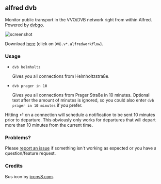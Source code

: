 ## alfred dvb

Monitor public transport in the VVO/DVB network right from within Alfred. Powered by [dvbgo](https://github.com/kiliankoe/dvbgo).

![screenshot](https://cloud.githubusercontent.com/assets/2625584/17901215/b9d2f916-6962-11e6-8c34-665176f36a82.png)

Download [here](https://github.com/kiliankoe/alfred_dvb/releases/latest) (click on `DVB.v*.alfredworkflow`).

### Usage

- `dvb helmholtz`

  Gives you all connections from Helmholtzstraße.

- `dvb prager in 10`

  Gives you all connections from Prager Straße in 10 minutes. Optional text after the amount of minutes is ignored, so you could also enter `dvb prager in 10 minutes` if you prefer.

Hitting ⏎ on a connection will schedule a notification to be sent 10 minutes prior to departure. This obviously only works for departures that will depart more than 10 minutes from the current time. 

### Problems?

Please [report an issue](https://github.com/kiliankoe/alfred_dvb/issues/new) if something isn't working as expected or you have a question/feature request.

### Credits

Bus icon by [icons8.com](https://icons8.com).
